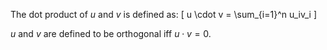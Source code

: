 The dot product of $u$ and $v$ is defined as:
\[ u \cdot v = \sum_{i=1}^n u_iv_i \]

$u$ and $v$ are defined to be orthogonal iff $u \cdot v = 0$.
